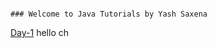 ```

### Welcome to Java Tutorials by Yash Saxena

```

<a href="/JavaWorld/day1">Day-1</a>
hello
ch
